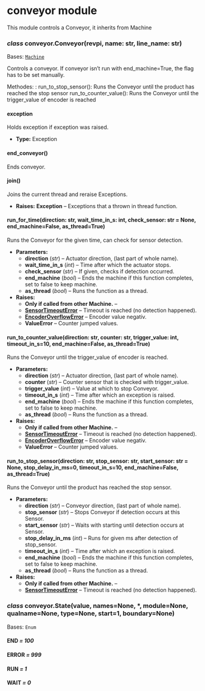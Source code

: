# conveyor module

This module controls a Conveyor, it inherits from Machine

### *class* conveyor.Conveyor(revpi, name: str, line_name: str)

Bases: [`Machine`](machine.md#machine.Machine)

Controls a conveyor. If conveyor isn’t run with end_machine=True, the flag has to be set manually.

Methodes:
: run_to_stop_sensor(): Runs the Conveyor until the product has reached the stop sensor
  run_to_counter_value(): Runs the Conveyor until the trigger_value of encoder is reached

#### exception

Holds exception if exception was raised.

* **Type:**
  Exception

#### end_conveyor()

Ends conveyor.

#### join()

Joins the current thread and reraise Exceptions.

* **Raises:**
  **Exception** – Exceptions that a thrown in thread function.

#### run_for_time(direction: str, wait_time_in_s: int, check_sensor: str = None, end_machine=False, as_thread=True)

Runs the Conveyor for the given time, can check for sensor detection.

* **Parameters:**
  * **direction** (*str*) – Actuator direction, (last part of whole name).
  * **wait_time_in_s** (*int*) – Time after which the actuator stops.
  * **check_sensor** (*str*) – If given, checks if detection occurred.
  * **end_machine** (*bool*) – Ends the machine if this function completes, set to false to keep machine.
  * **as_thread** (*bool*) – Runs the function as a thread.
* **Raises:**
  * **Only if called from other Machine.** – 
  * [**SensorTimeoutError**](sensor.md#sensor.SensorTimeoutError) – Timeout is reached (no detection happened).
  * [**EncoderOverflowError**](sensor.md#sensor.EncoderOverflowError) – Encoder value negativ.
  * **ValueError** – Counter jumped values.

#### run_to_counter_value(direction: str, counter: str, trigger_value: int, timeout_in_s=10, end_machine=False, as_thread=True)

Runs the Conveyor until the trigger_value of encoder is reached.

* **Parameters:**
  * **direction** (*str*) – Actuator direction, (last part of whole name).
  * **counter** (*str*) – Counter sensor that is checked with trigger_value.
  * **trigger_value** (*int*) – Value at which to stop Conveyor.
  * **timeout_in_s** (*int*) – Time after which an exception is raised.
  * **end_machine** (*bool*) – Ends the machine if this function completes, set to false to keep machine.
  * **as_thread** (*bool*) – Runs the function as a thread.
* **Raises:**
  * **Only if called from other Machine.** – 
  * [**SensorTimeoutError**](sensor.md#sensor.SensorTimeoutError) – Timeout is reached (no detection happened).
  * [**EncoderOverflowError**](sensor.md#sensor.EncoderOverflowError) – Encoder value negativ.
  * **ValueError** – Counter jumped values.

#### run_to_stop_sensor(direction: str, stop_sensor: str, start_sensor: str = None, stop_delay_in_ms=0, timeout_in_s=10, end_machine=False, as_thread=True)

Runs the Conveyor until the product has reached the stop sensor.

* **Parameters:**
  * **direction** (*str*) – Conveyor direction, (last part of whole name).
  * **stop_sensor** (*str*) – Stops Conveyor if detection occurs at this Sensor.
  * **start_sensor** (*str*) – Waits with starting until detection occurs at Sensor.
  * **stop_delay_in_ms** (*int*) – Runs for given ms after detection of stop_sensor.
  * **timeout_in_s** (*int*) – Time after which an exception is raised.
  * **end_machine** (*bool*) – Ends the machine if this function completes, set to false to keep machine.
  * **as_thread** (*bool*) – Runs the function as a thread.
* **Raises:**
  * **Only if called from other Machine.** – 
  * [**SensorTimeoutError**](sensor.md#sensor.SensorTimeoutError) – Timeout is reached (no detection happened).

### *class* conveyor.State(value, names=None, \*, module=None, qualname=None, type=None, start=1, boundary=None)

Bases: `Enum`

#### END *= 100*

#### ERROR *= 999*

#### RUN *= 1*

#### WAIT *= 0*
